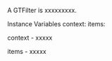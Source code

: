 A GTFilter is xxxxxxxxx.Instance Variables	context:		<Object>	items:		<Object>context	- xxxxxitems	- xxxxx